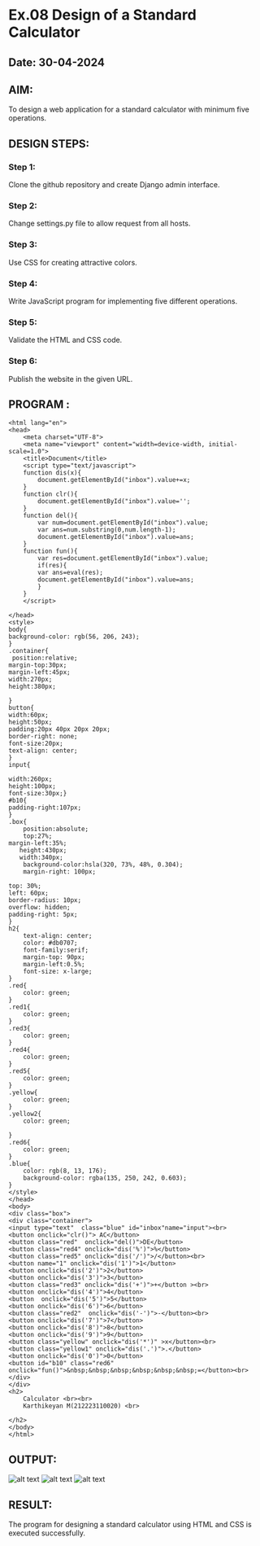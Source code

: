 # Ex.08 Design of a Standard Calculator
## Date: 30-04-2024

## AIM:
To design a web application for a standard calculator with minimum five operations.

## DESIGN STEPS:

### Step 1:
Clone the github repository and create Django admin interface.

### Step 2:
Change settings.py file to allow request from all hosts.

### Step 3:
Use CSS for creating attractive colors.

### Step 4:
Write JavaScript program for implementing five different operations.

### Step 5:
Validate the HTML and CSS code.

### Step 6:
Publish the website in the given URL.

## PROGRAM :
```
<html lang="en">
<head>
    <meta charset="UTF-8">
    <meta name="viewport" content="width=device-width, initial-scale=1.0">
    <title>Document</title>
    <script type="text/javascript">
    function dis(x){
        document.getElementById("inbox").value+=x;
    }
    function clr(){
        document.getElementById("inbox").value='';
    }
    function del(){
        var num=document.getElementById("inbox").value;
        var ans=num.substring(0,num.length-1);
        document.getElementById("inbox").value=ans;
    }
    function fun(){
        var res=document.getElementById("inbox").value;
        if(res){
        var ans=eval(res);
        document.getElementById("inbox").value=ans;
        }
    }
    </script>

</head>
<style>
body{
background-color: rgb(56, 206, 243);
}
.container{
 position:relative;
margin-top:30px;
margin-left:45px;
width:270px;
height:380px;

}
button{
width:60px;
height:50px;
padding:20px 40px 20px 20px;
border-right: none;
font-size:20px;
text-align: center;
}
input{

width:260px;
height:100px;
font-size:30px;}
#b10{
padding-right:107px;
}
.box{
    position:absolute;
    top:27%;
margin-left:35%;
   height:430px;
   width:340px;
    background-color:hsla(320, 73%, 48%, 0.304);
    margin-right: 100px;
    
top: 30%;
left: 60px;
border-radius: 10px;
overflow: hidden;
padding-right: 5px;
}
h2{
    text-align: center;
    color: #db0707;
    font-family:serif;
    margin-top: 90px;
    margin-left:0.5%;
    font-size: x-large;
}
.red{
    color: green;
}
.red1{
    color: green;
}
.red3{
    color: green;
}
.red4{
    color: green;
}
.red5{
    color: green;
}
.yellow{
    color: green;
}
.yellow2{
    color: green;
    
}
.red6{
    color: green;
}
.blue{
    color: rgb(8, 13, 176);
    background-color: rgba(135, 250, 242, 0.603);
}
</style>
</head>
<body>
<div class="box">
<div class="container">
<input type="text"  class="blue" id="inbox"name="input"><br>
<button onclick="clr()"> AC</button>
<button class="red"  onclick="del()">DE</button>
<button class="red4" onclick="dis('%')">%</button>
<button class="red5" onclick="dis('/')">/</button><br>
<button name="1" onclick="dis('1')">1</button>
<button onclick="dis('2')">2</button>
<button onclick="dis('3')">3</button>
<button class="red3" onclick="dis('+')">+</button ><br>
<button onclick="dis('4')">4</button>
<button  onclick="dis('5')">5</button>
<button onclick="dis('6')">6</button>
<button class="red2"  onclick="dis('-')">-</button><br>
<button onclick="dis('7')">7</button>
<button onclick="dis('8')">8</button>
<button onclick="dis('9')">9</button>
<button class="yellow" onclick="dis('*')" >x</button><br>
<button class="yellow1" onclick="dis('.')">.</button>
<button onclick="dis('0')">0</button>
<button id="b10" class="red6" onclick="fun()">&nbsp;&nbsp;&nbsp;&nbsp;&nbsp;&nbsp;=</button><br>
</div>
</div>
<h2>
    Calculator <br><br>
    Karthikeyan M(212223110020) <br>
    
</h2>
</body>
</html>

```
## OUTPUT:
![alt text](<Screenshot 2024-04-30 141438.png>)
![alt text](<Screenshot 2024-04-30 135633.png>)
![alt text](<Screenshot 2024-04-30 135645.png>)
## RESULT:
The program for designing a standard calculator using HTML and CSS is executed successfully.
